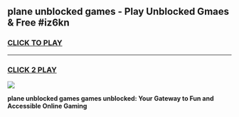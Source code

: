 
## plane unblocked games - Play Unblocked Gmaes & Free #iz6kn
<h3>
<a href="https://premium.freeplayer.one?title=plane_unblocked_games&ref=03M">CLICK TO PLAY</a></h3>
<hr>

<h3>
<a href="https://premium.freeplayer.one?title=plane_unblocked_games&ref=03M">CLICK 2 PLAY</a>
  
</h3>

<a href="https://premium.freeplayer.one?title=plane_unblocked_games&ref=03M"><img src="https://clearcache.store/games.png"></a>


**plane unblocked games games unblocked: Your Gateway to Fun and Accessible Online Gaming**

